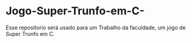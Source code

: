 # Jogo-Super-Trunfo-em-C-
Esse repositorio será usado para um Trabalho da faculdade, um jogo de Super Trunfo em C.
